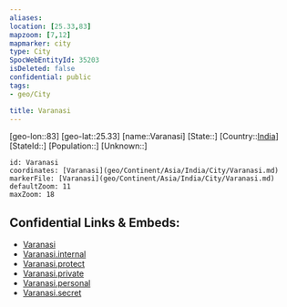 ```yaml
---
aliases: 
location: [25.33,83]
mapzoom: [7,12] 
mapmarker: city 
type: City
SpocWebEntityId: 35203
isDeleted: false
confidential: public
tags:
- geo/City

title: Varanasi
---
```


[geo-lon::83]
[geo-lat::25.33]
[name::Varanasi]
[State::]
[Country::[India](geo/Continent/Asia/India.md)]
[StateId::]
[Population::]
[Unknown::]


```leaflet
id: Varanasi
coordinates: [Varanasi](geo/Continent/Asia/India/City/Varanasi.md)
markerFile: [Varanasi](geo/Continent/Asia/India/City/Varanasi.md)
defaultZoom: 11 
maxZoom: 18
```


## Confidential Links & Embeds: 
- [Varanasi](../../../../../../_public/geo/Continent/Asia/India/City/Varanasi.md) 
- [Varanasi.internal](../../../../../../_internal/geo/Continent/Asia/India/City/Varanasi.internal.md) 
- [Varanasi.protect](../../../../../../_protect/geo/Continent/Asia/India/City/Varanasi.protect.md) 
- [Varanasi.private](../../../../../../_private/geo/Continent/Asia/India/City/Varanasi.private.md) 
- [Varanasi.personal](../../../../../../_personal/geo/Continent/Asia/India/City/Varanasi.personal.md) 
- [Varanasi.secret](../../../../../../_secret/geo/Continent/Asia/India/City/Varanasi.secret.md) 
